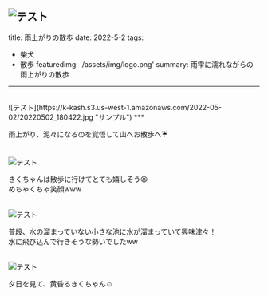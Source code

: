![テスト](https://k-kash.s3.us-west-1.amazonaws.com/logo.png "サンプル")
---
title: 雨上がりの散歩
date: 2022-5-2
tags: 
  - 柴犬
  - 散歩
featuredimg: '/assets/img/logo.png'
summary: 雨雫に濡れながらの雨上がりの散歩
---
<br>
![テスト](https://k-kash.s3.us-west-1.amazonaws.com/2022-05-02/20220502_180422.jpg "サンプル")
***
<br>

雨上がり、泥々になるのを覚悟して山へお散歩へ:umbrella:
<br>
<br>

![テスト](https://k-kash.s3.us-west-1.amazonaws.com/2022-05-02/20220502_103055.jpg "サンプル")

きくちゃんは散歩に行けてとても嬉しそう:laughing:<br>
めちゃくちゃ笑顔www
<br>
<br>

![テスト](https://k-kash.s3.us-west-1.amazonaws.com/2022-05-02/20220502_180311.jpg "サンプル")

普段、水の溜まっていない小さな池に水が溜まっていて興味津々！<br>
水に飛び込んで行きそうな勢いでしたww
<br>
<br>

![テスト](https://k-kash.s3.us-west-1.amazonaws.com/2022-05-02/20220502_183957.jpg "サンプル")

夕日を見て、黄昏るきくちゃん:relaxed:
<br>
<br>
